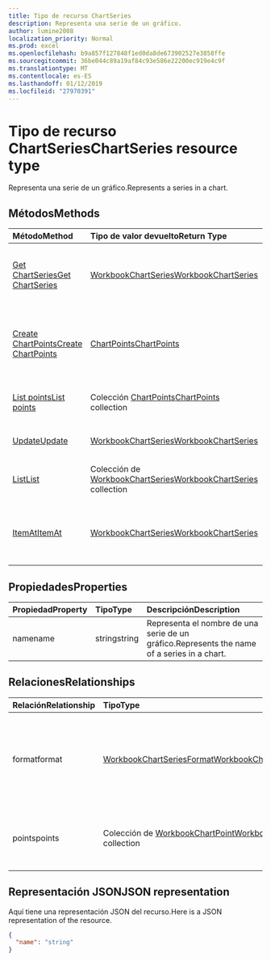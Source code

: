 ```yaml
---
title: Tipo de recurso ChartSeries
description: Representa una serie de un gráfico.
author: lumine2008
localization_priority: Normal
ms.prod: excel
ms.openlocfilehash: b9a857f127848f1ed0da8de673902527e3858ffe
ms.sourcegitcommit: 36be044c89a19af84c93e586e22200ec919e4c9f
ms.translationtype: MT
ms.contentlocale: es-ES
ms.lasthandoff: 01/12/2019
ms.locfileid: "27970391"
---
```

# <a name="chartseries-resource-type"></a><span data-ttu-id="40dda-103">Tipo de recurso ChartSeries</span><span class="sxs-lookup"><span data-stu-id="40dda-103">ChartSeries resource type</span></span>

<span data-ttu-id="40dda-104">Representa una serie de un gráfico.</span><span class="sxs-lookup"><span data-stu-id="40dda-104">Represents a series in a chart.</span></span>


## <a name="methods"></a><span data-ttu-id="40dda-105">Métodos</span><span class="sxs-lookup"><span data-stu-id="40dda-105">Methods</span></span>

| <span data-ttu-id="40dda-106">Método</span><span class="sxs-lookup"><span data-stu-id="40dda-106">Method</span></span>           | <span data-ttu-id="40dda-107">Tipo de valor devuelto</span><span class="sxs-lookup"><span data-stu-id="40dda-107">Return Type</span></span>    |<span data-ttu-id="40dda-108">Descripción</span><span class="sxs-lookup"><span data-stu-id="40dda-108">Description</span></span>|
|:---------------|:--------|:----------|
|[<span data-ttu-id="40dda-109">Get ChartSeries</span><span class="sxs-lookup"><span data-stu-id="40dda-109">Get ChartSeries</span></span>](../api/chartseries-get.md) | [<span data-ttu-id="40dda-110">WorkbookChartSeries</span><span class="sxs-lookup"><span data-stu-id="40dda-110">WorkbookChartSeries</span></span>](chartseries.md) |<span data-ttu-id="40dda-111">Lee las propiedades y relaciones del objeto chartSeries.</span><span class="sxs-lookup"><span data-stu-id="40dda-111">Read properties and relationships of chartSeries object.</span></span>|
|[<span data-ttu-id="40dda-112">Create ChartPoints</span><span class="sxs-lookup"><span data-stu-id="40dda-112">Create ChartPoints</span></span>](../api/chartseries-post-points.md) |[<span data-ttu-id="40dda-113">ChartPoints</span><span class="sxs-lookup"><span data-stu-id="40dda-113">ChartPoints</span></span>](chartpoint.md)| <span data-ttu-id="40dda-114">Crea un nuevo ChartPoints publicándolo en la colección points.</span><span class="sxs-lookup"><span data-stu-id="40dda-114">Create a new ChartPoints by posting to the points collection.</span></span>|
|[<span data-ttu-id="40dda-115">List points</span><span class="sxs-lookup"><span data-stu-id="40dda-115">List points</span></span>](../api/chartseries-list-points.md) |<span data-ttu-id="40dda-116">Colección [ChartPoints](chartpoint.md)</span><span class="sxs-lookup"><span data-stu-id="40dda-116">[ChartPoints](chartpoint.md) collection</span></span>| <span data-ttu-id="40dda-117">Obtiene la colección de objetos ChartPoints.</span><span class="sxs-lookup"><span data-stu-id="40dda-117">Get a ChartPoints object collection.</span></span>|
|[<span data-ttu-id="40dda-118">Update</span><span class="sxs-lookup"><span data-stu-id="40dda-118">Update</span></span>](../api/chartseries-update.md) | [<span data-ttu-id="40dda-119">WorkbookChartSeries</span><span class="sxs-lookup"><span data-stu-id="40dda-119">WorkbookChartSeries</span></span>](chartseries.md) |<span data-ttu-id="40dda-120">Actualiza el objeto ChartSeries.</span><span class="sxs-lookup"><span data-stu-id="40dda-120">Update ChartSeries object.</span></span> |
|[<span data-ttu-id="40dda-121">List</span><span class="sxs-lookup"><span data-stu-id="40dda-121">List</span></span>](../api/chartseries-list.md) | <span data-ttu-id="40dda-122">Colección de [WorkbookChartSeries](chartseries.md)</span><span class="sxs-lookup"><span data-stu-id="40dda-122">[WorkbookChartSeries](chartseries.md) collection</span></span> |<span data-ttu-id="40dda-123">Obtiene la colección de objetos chartSeries.</span><span class="sxs-lookup"><span data-stu-id="40dda-123">Get chartSeries object collection.</span></span> |
|[<span data-ttu-id="40dda-124">ItemAt</span><span class="sxs-lookup"><span data-stu-id="40dda-124">ItemAt</span></span>](../api/chartseriescollection-itemat.md)|[<span data-ttu-id="40dda-125">WorkbookChartSeries</span><span class="sxs-lookup"><span data-stu-id="40dda-125">WorkbookChartSeries</span></span>](chartseries.md)|<span data-ttu-id="40dda-126">Recupera una serie en función de su posición en la colección.</span><span class="sxs-lookup"><span data-stu-id="40dda-126">Retrieves a series based on its position in the collection</span></span>|

## <a name="properties"></a><span data-ttu-id="40dda-127">Propiedades</span><span class="sxs-lookup"><span data-stu-id="40dda-127">Properties</span></span>
| <span data-ttu-id="40dda-128">Propiedad</span><span class="sxs-lookup"><span data-stu-id="40dda-128">Property</span></span>     | <span data-ttu-id="40dda-129">Tipo</span><span class="sxs-lookup"><span data-stu-id="40dda-129">Type</span></span>   |<span data-ttu-id="40dda-130">Descripción</span><span class="sxs-lookup"><span data-stu-id="40dda-130">Description</span></span>|
|:---------------|:--------|:----------|
|<span data-ttu-id="40dda-131">name</span><span class="sxs-lookup"><span data-stu-id="40dda-131">name</span></span>|<span data-ttu-id="40dda-132">string</span><span class="sxs-lookup"><span data-stu-id="40dda-132">string</span></span>|<span data-ttu-id="40dda-133">Representa el nombre de una serie de un gráfico.</span><span class="sxs-lookup"><span data-stu-id="40dda-133">Represents the name of a series in a chart.</span></span>|

## <a name="relationships"></a><span data-ttu-id="40dda-134">Relaciones</span><span class="sxs-lookup"><span data-stu-id="40dda-134">Relationships</span></span>
| <span data-ttu-id="40dda-135">Relación</span><span class="sxs-lookup"><span data-stu-id="40dda-135">Relationship</span></span> | <span data-ttu-id="40dda-136">Tipo</span><span class="sxs-lookup"><span data-stu-id="40dda-136">Type</span></span>   |<span data-ttu-id="40dda-137">Descripción</span><span class="sxs-lookup"><span data-stu-id="40dda-137">Description</span></span>|
|:---------------|:--------|:----------|
|<span data-ttu-id="40dda-138">format</span><span class="sxs-lookup"><span data-stu-id="40dda-138">format</span></span>|[<span data-ttu-id="40dda-139">WorkbookChartSeriesFormat</span><span class="sxs-lookup"><span data-stu-id="40dda-139">WorkbookChartSeriesFormat</span></span>](chartseriesformat.md)|<span data-ttu-id="40dda-p101">Representa el formato de una serie del gráfico, que incluye el formato de relleno y de línea. Solo lectura.</span><span class="sxs-lookup"><span data-stu-id="40dda-p101">Represents the formatting of a chart series, which includes fill and line formatting. Read-only.</span></span>|
|<span data-ttu-id="40dda-142">points</span><span class="sxs-lookup"><span data-stu-id="40dda-142">points</span></span>|<span data-ttu-id="40dda-143">Colección de [WorkbookChartPoint](chartpoint.md)</span><span class="sxs-lookup"><span data-stu-id="40dda-143">[WorkbookChartPoint](chartpoint.md) collection</span></span>|<span data-ttu-id="40dda-p102">Representa una colección de todos los puntos de la serie. Solo lectura.</span><span class="sxs-lookup"><span data-stu-id="40dda-p102">Represents a collection of all points in the series. Read-only.</span></span>|

## <a name="json-representation"></a><span data-ttu-id="40dda-146">Representación JSON</span><span class="sxs-lookup"><span data-stu-id="40dda-146">JSON representation</span></span>

<span data-ttu-id="40dda-147">Aquí tiene una representación JSON del recurso.</span><span class="sxs-lookup"><span data-stu-id="40dda-147">Here is a JSON representation of the resource.</span></span>

<!-- {
  "blockType": "resource",
  "baseType": "microsoft.graph.entity",
  "optionalProperties": [

  ],
  "@odata.type": "microsoft.graph.workbookChartSeries"
}-->

```json
{
  "name": "string"
}

```

<!-- uuid: 8fcb5dbc-d5aa-4681-8e31-b001d5168d79
2015-10-25 14:57:30 UTC -->
<!-- {
  "type": "#page.annotation",
  "description": "ChartSeries resource",
  "keywords": "",
  "section": "documentation",
  "tocPath": ""
}-->
